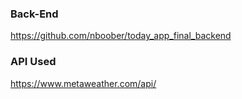 ### Back-End
https://github.com/nboober/today_app_final_backend

### API Used 
https://www.metaweather.com/api/